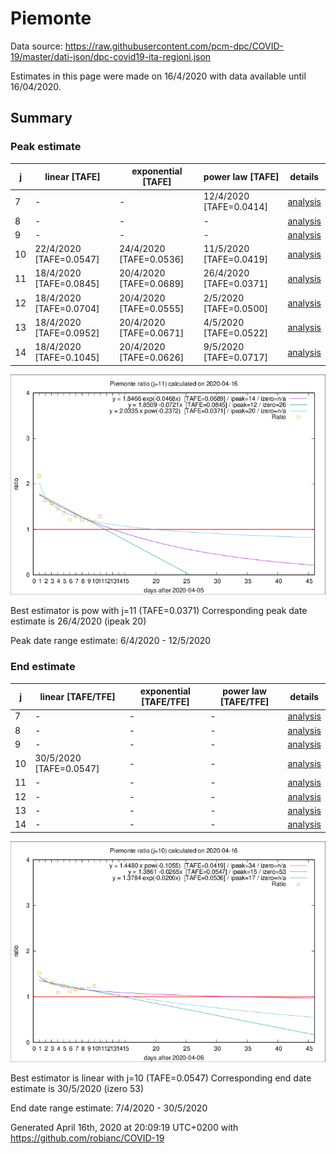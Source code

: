 # Piemonte


Data source: https://raw.githubusercontent.com/pcm-dpc/COVID-19/master/dati-json/dpc-covid19-ita-regioni.json

Estimates in this page were made on 16/4/2020 with data available until 16/04/2020.


## Summary 

### Peak estimate 
|j|linear [TAFE]|exponential [TAFE]|power law [TAFE]|details|
|---|----|-----------|---------|-------|
|7|-|-|12/4/2020 [TAFE=0.0414]|[analysis](COVID-19_piemonte_j7_2020-04-16.md)|
|8|-|-|-|[analysis](COVID-19_piemonte_j8_2020-04-16.md)|
|9|-|-|-|[analysis](COVID-19_piemonte_j9_2020-04-16.md)|
|10|22/4/2020 [TAFE=0.0547]|24/4/2020 [TAFE=0.0536]|11/5/2020 [TAFE=0.0419]|[analysis](COVID-19_piemonte_j10_2020-04-16.md)|
|11|18/4/2020 [TAFE=0.0845]|20/4/2020 [TAFE=0.0689]|26/4/2020 [TAFE=0.0371]|[analysis](COVID-19_piemonte_j11_2020-04-16.md)|
|12|18/4/2020 [TAFE=0.0704]|20/4/2020 [TAFE=0.0555]|2/5/2020 [TAFE=0.0500]|[analysis](COVID-19_piemonte_j12_2020-04-16.md)|
|13|18/4/2020 [TAFE=0.0952]|20/4/2020 [TAFE=0.0671]|4/5/2020 [TAFE=0.0522]|[analysis](COVID-19_piemonte_j13_2020-04-16.md)|
|14|18/4/2020 [TAFE=0.1045]|20/4/2020 [TAFE=0.0626]|9/5/2020 [TAFE=0.0717]|[analysis](COVID-19_piemonte_j14_2020-04-16.md)|

![best peak estimate](COVID-19_piemonte_j11_2020-04-16.png)

Best estimator is pow with j=11 (TAFE=0.0371)
Corresponding peak date estimate is 26/4/2020 (ipeak 20)


Peak date range estimate: 6/4/2020 - 12/5/2020

### End estimate 
|j|linear [TAFE/TFE]|exponential [TAFE/TFE]|power law [TAFE/TFE]|details|
|---|----|-----------|---------|-------|
|7|-|-|-|[analysis](COVID-19_piemonte_j7_2020-04-16.md)|
|8|-|-|-|[analysis](COVID-19_piemonte_j8_2020-04-16.md)|
|9|-|-|-|[analysis](COVID-19_piemonte_j9_2020-04-16.md)|
|10|30/5/2020 [TAFE=0.0547]|-|-|[analysis](COVID-19_piemonte_j10_2020-04-16.md)|
|11|-|-|-|[analysis](COVID-19_piemonte_j11_2020-04-16.md)|
|12|-|-|-|[analysis](COVID-19_piemonte_j12_2020-04-16.md)|
|13|-|-|-|[analysis](COVID-19_piemonte_j13_2020-04-16.md)|
|14|-|-|-|[analysis](COVID-19_piemonte_j14_2020-04-16.md)|

![best zero estimate](COVID-19_piemonte_j10_2020-04-16.png)

Best estimator is linear with j=10 (TAFE=0.0547)
Corresponding end date estimate is 30/5/2020 (izero 53)


End date range estimate: 7/4/2020 - 30/5/2020

Generated April 16th, 2020 at 20:09:19 UTC+0200 with https://github.com/robianc/COVID-19
